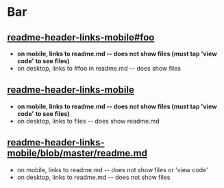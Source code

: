# Bar

## [readme-header-links-mobile#foo](https://github.com/briancrink/readme-header-links-mobile#foo)

- **on mobile, links to readme.md -- does not show files (must tap 'view code'**
  **to see files)**
- on desktop, links to #foo in readme.md -- does show files

## [readme-header-links-mobile](https://github.com/briancrink/readme-header-links-mobile)

- **on mobile, links to readme.md -- does not show files (must tap 'view code'**
  **to see files)**
- on desktop, links to files -- does show readme.md

## [readme-header-links-mobile/blob/master/readme.md](https://github.com/briancrink/readme-header-links-mobile/blob/master/readme.md)

- on mobile, links to readme.md -- does not show files or 'view code'
- on desktop, links to readme.md -- does not show files
